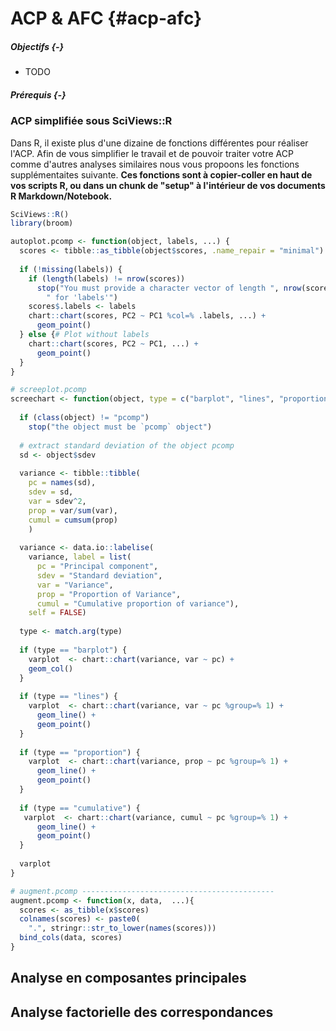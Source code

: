 # ACP & AFC {#acp-afc}




##### Objectifs {-}

- TODO

##### Prérequis {-}


### ACP simplifiée sous SciViews::R

Dans R, il existe plus d'une dizaine de fonctions différentes pour réaliser l'ACP. Afin de vous simplifier le travail et de pouvoir traiter votre ACP comme d'autres analyses similaires nous vous propoons les fonctions supplémentaites suivante. **Ces fonctions sont à copier-coller en haut de vos scripts R, ou dans un chunk de "setup" à l'intérieur de vos documents R Markdown/Notebook.**


```r
SciViews::R()
library(broom)

autoplot.pcomp <- function(object, labels, ...) {
  scores <- tibble::as_tibble(object$scores, .name_repair = "minimal")
  
  if (!missing(labels)) {
    if (length(labels) != nrow(scores))
      stop("You must provide a character vector of length ", nrow(scores),
        " for 'labels'")
    scores$.labels <- labels
    chart::chart(scores, PC2 ~ PC1 %col=% .labels, ...) +
      geom_point()
  } else {# Plot without labels
    chart::chart(scores, PC2 ~ PC1, ...) +
      geom_point()
  }
}

# screeplot.pcomp
screechart <- function(object, type = c("barplot", "lines", "proportion", "cumulative"), ...) {
  
  if (class(object) != "pcomp")
    stop("the object must be `pcomp` object")
  
  # extract standard deviation of the object pcomp
  sd <- object$sdev
    
  variance <- tibble::tibble(
    pc = names(sd),
    sdev = sd,
    var = sdev^2,
    prop = var/sum(var),
    cumul = cumsum(prop)
    )
  
  variance <- data.io::labelise(
    variance, label = list(
      pc = "Principal component",
      sdev = "Standard deviation",
      var = "Variance",
      prop = "Proportion of Variance",
      cumul = "Cumulative proportion of variance"),
    self = FALSE)
  
  type <- match.arg(type) 
  
  if (type == "barplot") {
    varplot  <- chart::chart(variance, var ~ pc) +
    geom_col()
  } 
  
  if (type == "lines") {
    varplot  <- chart::chart(variance, var ~ pc %group=% 1) +
      geom_line() +
      geom_point()
  }
  
  if (type == "proportion") {
    varplot  <- chart::chart(variance, prop ~ pc %group=% 1) +
      geom_line() +
      geom_point()
  }
  
  if (type == "cumulative") {
   varplot  <- chart::chart(variance, cumul ~ pc %group=% 1) +
      geom_line() +
      geom_point()
  }
  
  varplot
}

# augment.pcomp -------------------------------------------
augment.pcomp <- function(x, data,  ...){
  scores <- as_tibble(x$scores)
  colnames(scores) <- paste0(
    ".", stringr::str_to_lower(names(scores)))
  bind_cols(data, scores)
}
```




## Analyse en composantes principales

## Analyse factorielle des correspondances
